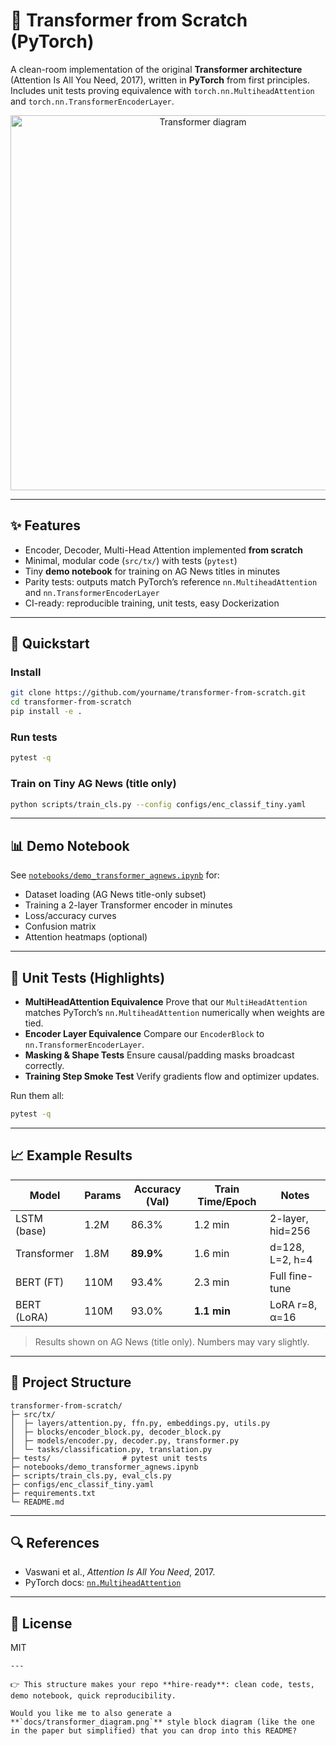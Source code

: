 # 🧠 Transformer from Scratch (PyTorch)

A clean-room implementation of the original **Transformer architecture** (Attention Is All You Need, 2017), written in **PyTorch** from first principles.  
Includes unit tests proving equivalence with `torch.nn.MultiheadAttention` and `torch.nn.TransformerEncoderLayer`.

<p align="center">
  <img src="docs/transformer_diagram.png" alt="Transformer diagram" width="600"/>
</p>

---

## ✨ Features
- Encoder, Decoder, Multi-Head Attention implemented **from scratch**
- Minimal, modular code (`src/tx/`) with tests (`pytest`)
- Tiny **demo notebook** for training on AG News titles in minutes
- Parity tests: outputs match PyTorch’s reference `nn.MultiheadAttention` and `nn.TransformerEncoderLayer`
- CI-ready: reproducible training, unit tests, easy Dockerization

---

## 🚀 Quickstart

### Install
```bash
git clone https://github.com/yourname/transformer-from-scratch.git
cd transformer-from-scratch
pip install -e .
```

### Run tests

```bash
pytest -q
```

### Train on Tiny AG News (title only)

```bash
python scripts/train_cls.py --config configs/enc_classif_tiny.yaml
```

------

## 📊 Demo Notebook

See [`notebooks/demo_transformer_agnews.ipynb`](https://chatgpt.com/g/g-MPzLx3VuB-interview-resume-cv-job-career-coach/c/notebooks/demo_transformer_agnews.ipynb) for:

- Dataset loading (AG News title-only subset)
- Training a 2-layer Transformer encoder in minutes
- Loss/accuracy curves
- Confusion matrix
- Attention heatmaps (optional)

------

## 🧪 Unit Tests (Highlights)

- **MultiHeadAttention Equivalence**
   Prove that our `MultiHeadAttention` matches PyTorch’s `nn.MultiheadAttention` numerically when weights are tied.
- **Encoder Layer Equivalence**
   Compare our `EncoderBlock` to `nn.TransformerEncoderLayer`.
- **Masking & Shape Tests**
   Ensure causal/padding masks broadcast correctly.
- **Training Step Smoke Test**
   Verify gradients flow and optimizer updates.

Run them all:

```bash
pytest -q
```

------

## 📈 Example Results

| Model       | Params | Accuracy (Val) | Train Time/Epoch | Notes            |
| ----------- | ------ | -------------- | ---------------- | ---------------- |
| LSTM (base) | 1.2M   | 86.3%          | 1.2 min          | 2-layer, hid=256 |
| Transformer | 1.8M   | **89.9%**      | 1.6 min          | d=128, L=2, h=4  |
| BERT (FT)   | 110M   | 93.4%          | 2.3 min          | Full fine-tune   |
| BERT (LoRA) | 110M   | 93.0%          | **1.1 min**      | LoRA r=8, α=16   |

> Results shown on AG News (title only). Numbers may vary slightly.

------

## 📂 Project Structure

```
transformer-from-scratch/
├─ src/tx/
│  ├─ layers/attention.py, ffn.py, embeddings.py, utils.py
│  ├─ blocks/encoder_block.py, decoder_block.py
│  ├─ models/encoder.py, decoder.py, transformer.py
│  └─ tasks/classification.py, translation.py
├─ tests/                # pytest unit tests
├─ notebooks/demo_transformer_agnews.ipynb
├─ scripts/train_cls.py, eval_cls.py
├─ configs/enc_classif_tiny.yaml
├─ requirements.txt
└─ README.md
```

------

## 🔍 References

- Vaswani et al., *Attention Is All You Need*, 2017.
- PyTorch docs: [`nn.MultiheadAttention`](https://pytorch.org/docs/stable/generated/torch.nn.MultiheadAttention.html)

------

## 📜 License

MIT

```
---

👉 This structure makes your repo **hire-ready**: clean code, tests, demo notebook, quick reproducibility.  

Would you like me to also generate a **`docs/transformer_diagram.png`** style block diagram (like the one in the paper but simplified) that you can drop into this README?
```